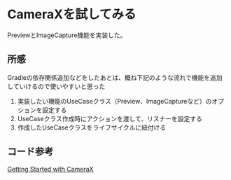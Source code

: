 # CameraXを試してみる
PreviewとImageCapture機能を実装した。

## 所感
Gradleの依存関係追加などをしたあとは、概ね下記のような流れで機能を追加していけるので使いやすいと思った

1. 実装したい機能のUseCaseクラス（Preview、ImageCaptureなど）のオプションを設定する
2. UseCaseクラス作成時にアクションを渡して、リスナーを設定する
3. 作成したUseCaseクラスをライフサイクルに紐付ける

## コード参考
[Getting Started with CameraX](https://codelabs.developers.google.com/codelabs/camerax-getting-started/#0)
